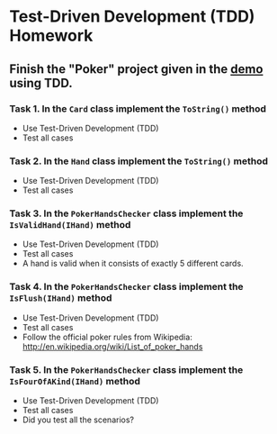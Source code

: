 # Test-Driven Development (TDD) Homework

## Finish the "Poker" project given in the [demo](https://github.com/TelerikAcademy/High-Quality-Code/tree/master/12.%20Test-Driven%20Development/Demo) using TDD.

### Task 1. In the `Card` class implement the `ToString()` method
*   Use Test-Driven Development (TDD)
*   Test all cases

### Task 2. In the `Hand` class implement the `ToString()` method
*   Use Test-Driven Development (TDD)
*   Test all cases

### Task 3. In the `PokerHandsChecker` class implement the `IsValidHand(IHand)` method
*   Use Test-Driven Development (TDD)
*   Test all cases
*   A hand is valid when it consists of exactly 5 different cards.

### Task 4. In the `PokerHandsChecker` class implement the `IsFlush(IHand)` method
*   Use Test-Driven Development (TDD)
*   Test all cases
*   Follow the official poker rules from Wikipedia: http://en.wikipedia.org/wiki/List_of_poker_hands

### Task 5. In the `PokerHandsChecker` class implement the `IsFourOfAKind(IHand)` method
*   Use Test-Driven Development (TDD)
*   Test all cases
*   Did you test all the scenarios?